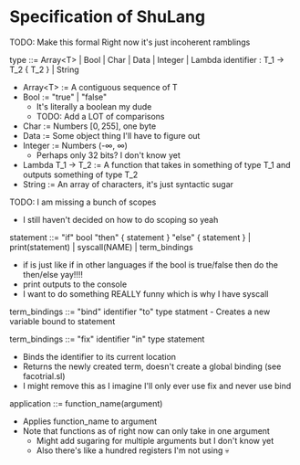 # Specification of ShuLang

TODO: Make this formal
Right now it's just incoherent ramblings

type ::= Array\<T\> | Bool | Char | Data | Integer | Lambda identifier : T_1 -> T_2 { T_2 } | String
- Array\<T\> := A contiguous sequence of T
- Bool := "true" | "false"
    - It's literally a boolean my dude
    - TODO: Add a LOT of comparisons
- Char := Numbers $[0,255]$, one byte
- Data := Some object thing I'll have to figure out
- Integer := Numbers (-$\infty$, $\infty$)
    - Perhaps only 32 bits? I don't know yet
- Lambda T_1 -> T_2 := A function that takes in something of type T_1 and outputs something of type T_2
- String := An array of characters, it's just syntactic sugar


TODO: I am missing a bunch of scopes
- I still haven't decided on how to do scoping so yeah

statement ::= "if" bool "then" { statement } "else" { statement } | print(statement) | syscall(NAME) | term_bindings
- if is just like if in other languages if the bool is true/false then do the then/else yay!!!!
- print outputs to the console
- I want to do something REALLY funny which is why I have syscall

term_bindings ::= "bind" identifier "to" type statment
    - Creates a new variable bound to statement

term_bindings ::= "fix" identifier "in" type statement
- Binds the identifier to its current location
- Returns the newly created term, doesn't create a global binding (see facotrial.sl)
- I might remove this as I imagine I'll only ever use fix and never use bind

application ::= function_name(argument)
- Applies function_name to argument
- Note that functions as of right now can only take in one argument
    - Might add sugaring for multiple arguments but I don't know yet
    - Also there's like a hundred registers I'm not using :skull:

